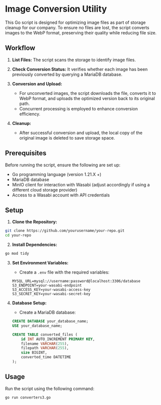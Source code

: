# Image Conversion Utility

This Go script is designed for optimizing image files as part of storage cleanup for our company. To ensure no files are lost, the script converts images to the WebP format, preserving their quality while reducing file size.

## Workflow

1. **List Files:** The script scans the storage to identify image files.

2. **Check Conversion Status:** It verifies whether each image has been previously converted by querying a MariaDB database.

3. **Conversion and Upload:**
   - For unconverted images, the script downloads the file, converts it to WebP format, and uploads the optimized version back to its original path.
   - Concurrent processing is employed to enhance conversion efficiency.

4. **Cleanup:**
   - After successful conversion and upload, the local copy of the original image is deleted to save storage space.

## Prerequisites

Before running the script, ensure the following are set up:
- Go programming language (version 1.21.X +)
- MariaDB database
- MinIO client for interaction with Wasabi (adjust accordingly if using a different cloud storage provider)
- Access to a Wasabi account with API credentials

## Setup

1. **Clone the Repository:**
```bash
git clone https://github.com/yourusername/your-repo.git
cd your-repo
```

2. **Install Dependencies:**
```bash
go mod tidy
```

3. **Set Environment Variables:**
   - Create a `.env` file with the required variables:
   ```dotenv
   MYSQL_URL=mysql://username:password@localhost:3306/database
   S3_ENDPOINT=your-wasabi-endpoint
   S3_ACCESS_KEY=your-wasabi-access-key
   S3_SECRET_KEY=your-wasabi-secret-key
   ```

4. **Database Setup:**
   - Create a MariaDB database:
   ```sql
   CREATE DATABASE your_database_name;
   USE your_database_name;

   CREATE TABLE converted_files (
       id INT AUTO_INCREMENT PRIMARY KEY,
       filename VARCHAR(255),
       filepath VARCHAR(255),
       size BIGINT,
       converted_time DATETIME
   );
   ```

## Usage

Run the script using the following command:
```bash
go run converters3.go
```
